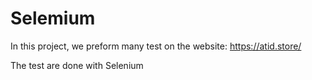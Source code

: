 # Selemium

In this project, we preform many test on the website: https://atid.store/ 

The test are done with Selenium
